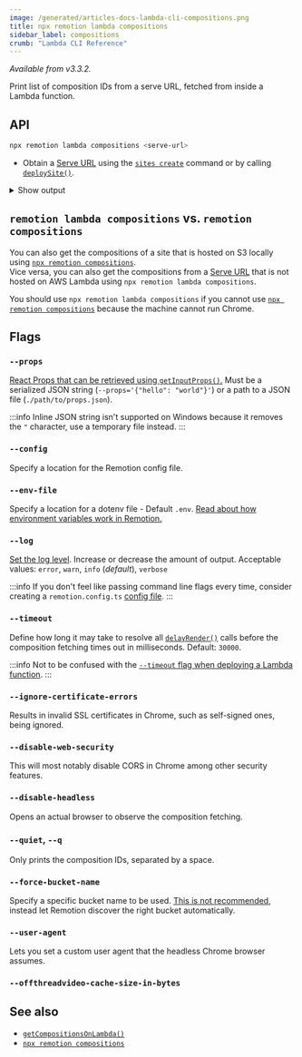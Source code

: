 ```yaml
---
image: /generated/articles-docs-lambda-cli-compositions.png
title: npx remotion lambda compositions
sidebar_label: compositions
crumb: "Lambda CLI Reference"
---
```


_Available from v3.3.2._

Print list of composition IDs from a serve URL, fetched from inside a Lambda function.

## API

```bash
npx remotion lambda compositions <serve-url>
```

- Obtain a [Serve URL](/docs/terminology/serve-url) using the [`sites create`](/docs/lambda/cli/sites#create) command or by calling [`deploySite()`](/docs/lambda/deploysite).

<details>
<summary>Show output
</summary>
<pre>
looped                          60      1080x1080      200 (3.33 sec)<br/>
cancel-render                   30      920x720        100 (3.33 sec)<br/>
iframe                          30      1080x1080      10 (0.33 sec)<br/>
stagger-test                    30      1280x720       100 (3.33 sec)<br/>
freeze-example                  30      1280x720       300 (10.00 sec)<br/>
base-spring                     30      1080x1080      100 (3.33 sec)<br/>
spring-with-duration            30      1080x1080      100 (3.33 sec)<br/>
missing-img                     30      1080x1080      10 (0.33 sec)<br/>
ten-frame-tester                30      1080x1080      10 (0.33 sec)<br/>
framer                          30      1080x1080      100 (3.33 sec)<br/>
skip-zero-frame                 30      1280x720       100 (3.33 sec)<br/>
scripts                         30      1280x720       100 (3.33 sec)<br/>
many-audio                      30      1280x720       30 (1.00 sec)<br/>
error-on-frame-10               30      1280x720       1000000 (33333.33 sec)<br/>
wrapped-in-context                      1280x720       Still<br/>
drop-dots                       30      1080x1080      5400 (180.00 sec)<br/>
</pre>
</details>

## `remotion lambda compositions` vs. `remotion compositions`

You can also get the compositions of a site that is hosted on S3 locally using [`npx remotion compositions`](/docs/cli/compositions).  
Vice versa, you can also get the compositions from a [Serve URL](/docs/terminology/serve-url) that is not hosted on AWS Lambda using `npx remotion lambda compositions`.

You should use `npx remotion lambda compositions` if you cannot use [`npx remotion compositions`](/docs/cli/compositions) because the machine cannot run Chrome.

## Flags

### `--props`

[React Props that can be retrieved using `getInputProps()`.](/docs/get-input-props) Must be a serialized JSON string (`--props='{"hello": "world"}'`) or a path to a JSON file (`./path/to/props.json`).

:::info
Inline JSON string isn't supported on Windows because it removes the `"` character, use a temporary file instead.
:::

### `--config`

Specify a location for the Remotion config file.

### `--env-file`

Specify a location for a dotenv file - Default `.env`. [Read about how environment variables work in Remotion.](/docs/env-variables)

### `--log`

[Set the log level](/docs/config#setlevel). Increase or decrease the amount of output. Acceptable values: `error`, `warn`, `info` (_default_), `verbose`

:::info
If you don't feel like passing command line flags every time, consider creating a `remotion.config.ts` [config file](/docs/config).
:::

### `--timeout`

Define how long it may take to resolve all [`delayRender()`](/docs/delay-render) calls before the composition fetching times out in milliseconds. Default: `30000`.

:::info
Not to be confused with the [`--timeout` flag when deploying a Lambda function](/docs/lambda/cli/functions#--timeout).
:::

### `--ignore-certificate-errors`

Results in invalid SSL certificates in Chrome, such as self-signed ones, being ignored.

### `--disable-web-security`

This will most notably disable CORS in Chrome among other security features.

### `--disable-headless`

Opens an actual browser to observe the composition fetching.

### `--quiet`, `--q`

Only prints the composition IDs, separated by a space.

### `--force-bucket-name`<AvailableFrom v="3.3.42" />

Specify a specific bucket name to be used. [This is not recommended](/docs/lambda/multiple-buckets), instead let Remotion discover the right bucket automatically.

### `--user-agent`<AvailableFrom v="3.3.83"/>

Lets you set a custom user agent that the headless Chrome browser assumes.

### `--offthreadvideo-cache-size-in-bytes`<AvailableFrom v="4.0.23"/>

<Options id="offthreadvideo-cache-size-in-bytes" />

## See also

- [`getCompositionsOnLambda()`](/docs/lambda/getcompositionsonlambda)
- [`npx remotion compositions`](/docs/cli/compositions)
